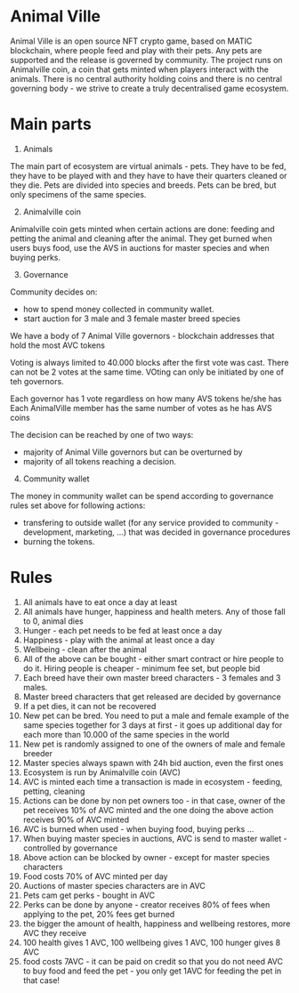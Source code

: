 # Animal Ville

Animal Ville is an open source NFT crypto game, based on MATIC blockchain, where people feed and play with their pets. Any pets are supported and the release is governed by community. The project runs on Animalville coin, a coin that gets minted when players interact with the animals. There is no central authority holding coins and there is no central governing body - we strive to create a truly decentralised game ecosystem.

# Main parts

1. Animals

The main part of ecosystem are virtual animals - pets. They have to be fed, they have to be played with and they have to have their quarters cleaned or they die. Pets are divided into species and breeds. Pets can be bred, but only specimens of the same species. 

2. Animalville coin

Animalville coin gets minted when certain actions are done: feeding and petting the animal and cleaning after the animal. They get burned when users buys food, use the AVS in auctions for master species and when buying perks.

3. Governance

Community decides on:
- how to spend money collected in community wallet.
- start auction for 3 male and 3 female master breed species

We have a body of 7 Animal Ville governors - blockchain addresses that hold the most AVC tokens

Voting is always limited to 40.000 blocks after the first vote was cast. There can not be 2 votes at the same time. VOting can only be initiated by one of teh governors.

Each governor has 1 vote regardless on how many AVS tokens he/she has 
Each AnimalVille member has the same number of votes as he has AVS coins

The decision can be reached by one of two ways:
- majority of Animal Ville governors but can be overturned by 
- majority of all tokens reaching a decision.


4. Community wallet

The money in community wallet can be spend according to governance rules set above for following actions:
- transfering to outside wallet (for any service provided to community - development, marketing, ...) that was decided in governance procedures
- burning the tokens.



# Rules

1.	All animals have to eat once a day at least
2.	All animals have hunger, happiness and health meters. Any of those fall to 0, animal dies
3.	Hunger - each pet needs to be fed at least once a day
4.	Happiness - play with the animal at least once a day
5.	Wellbeing - clean after the animal
6.	All of the above can be bought - either smart contract or hire people to do it. Hiring people is cheaper - minimum fee set, but people bid
7.	Each breed have their own master breed characters - 3 females and 3 males. 
8.	Master breed characters that get released are decided by governance
9.	If a pet dies, it can not be recovered
10.	New pet can be bred. You need to put a male and female example of the same species together for 3 days at first - it goes up additional day for each more than 10.000 of the same species in the world
11.	New pet is randomly assigned to one of the owners of male and female breeder
12.	Master species always spawn with 24h bid auction, even the first ones
13.	Ecosystem is run by Animalville coin (AVC)
14.	AVC is minted each time a transaction is made in ecosystem - feeding, petting, cleaning
15.	Actions can be done by non pet owners too - in that case, owner of the pet receives 10% of AVC minted and the one doing the above action receives 90% of AVC minted
16.	AVC is burned when used - when buying food, buying perks …
17.	When buying master species in auctions, AVC is send to master wallet - controlled by governance
18.	Above action can be blocked by owner - except for master species characters
19.	Food costs 70% of AVC minted per day
20.	Auctions of master species characters are in AVC
21.	Pets cam get perks - bought in AVC
22.	Perks can be done by anyone - creator receives 80% of fees when applying to the pet, 20% fees get burned
23.	the bigger the amount of health, happiness and wellbeing restores, more AVC they receive
24.	100 health gives 1 AVC, 100 wellbeing gives 1 AVC, 100 hunger gives 8 AVC
25.	food costs 7AVC - it can be paid on credit so that you do not need AVC to buy food and feed the pet - you only get 1AVC for feeding the pet in that case!
